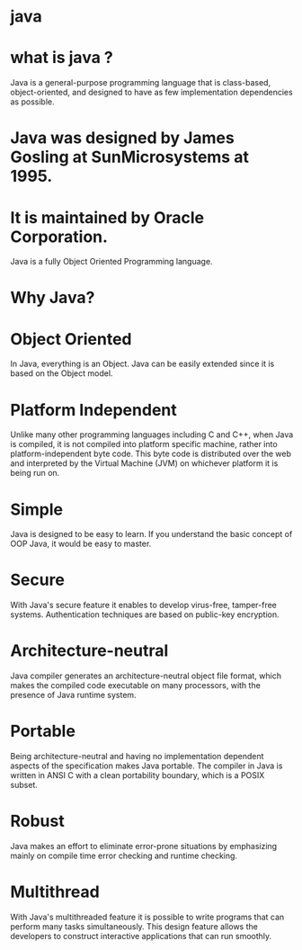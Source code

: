 # java
# what is java ?
Java is a general-purpose programming language
that is class-based, object-oriented,
and designed to have as few implementation
dependencies as possible. 

# Java was designed by James Gosling at SunMicrosystems at 1995.

# It is maintained by Oracle Corporation.

Java is a fully Object Oriented Programming 
language.

# Why Java?
# Object Oriented
In Java, everything is an Object. Java can be easily extended since it is based on the Object model.

# Platform Independent
Unlike many other programming languages including C and C++, when Java is compiled, it is not compiled into platform specific machine, 
rather into platform-independent byte code. 
This byte code is distributed over the web and interpreted by the Virtual Machine (JVM) on whichever platform it is being run on.

# Simple
Java is designed to be easy to learn. If you understand the basic concept of OOP Java, it would be easy to master.

# Secure
With Java's secure feature it enables to develop virus-free, tamper-free systems. Authentication techniques are based on public-key encryption.

# Architecture-neutral
Java compiler generates an architecture-neutral object file format,
which makes the compiled code executable on many processors, with the presence of Java runtime system.

# Portable
Being architecture-neutral and having no implementation dependent aspects of the specification makes Java portable. The compiler in Java is written in ANSI C 
with a clean portability boundary, which is a POSIX subset.

# Robust
Java makes an effort to eliminate error-prone situations by emphasizing mainly on compile time error checking and runtime checking.

# Multithread
With Java's multithreaded feature it is possible to write programs that can perform many tasks simultaneously. This design feature allows the developers to
construct interactive applications that can run smoothly.

